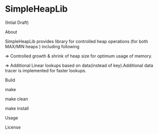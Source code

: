 SimpleHeapLib
=============

(Intial Draft)

About

SimpleHeapLib  provides library for controlled heap operations (for both MAX/MIN heaps )
including following 

=> Controlled growth & shrink of heap size for optimum usage of memory.

=> Additional Linear lookups based on data(instead of key).Additional 
   data tracer is implemented for faster lookups.

Build

   make 
   
   make clean
   
   make install
   
 
Usage 
  




License
